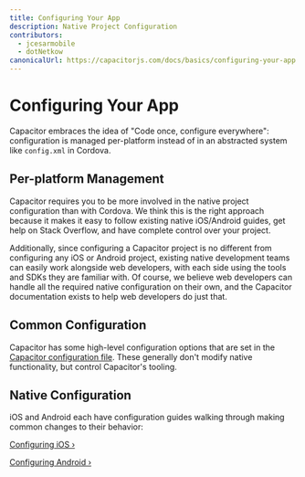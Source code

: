 ```yaml
---
title: Configuring Your App
description: Native Project Configuration
contributors:
  - jcesarmobile
  - dotNetkow
canonicalUrl: https://capacitorjs.com/docs/basics/configuring-your-app
---
```


# Configuring Your App

Capacitor embraces the idea of "Code once, configure everywhere": configuration is
managed per-platform instead of in an abstracted system like `config.xml` in Cordova.

## Per-platform Management

Capacitor requires you to be more involved in the native project configuration than with Cordova. We think this is the right approach because it makes it easy to follow existing native iOS/Android guides, get help on Stack Overflow, and have complete control over your project.

Additionally, since configuring a Capacitor project is no different from configuring any iOS or Android project, existing native development teams can easily work alongside web developers, with each side using the tools and SDKs they are familiar with. Of course, we believe web developers can handle all the required native configuration on their own, and the Capacitor documentation exists to help web developers do just that.

## Common Configuration

Capacitor has some high-level configuration options that are set in the [Capacitor configuration file](/docs/config). These generally don't modify native functionality, but control Capacitor's tooling.

## Native Configuration

iOS and Android each have configuration guides walking through making common changes to their behavior:

[Configuring iOS &#8250;](/docs/ios/configuration)

[Configuring Android &#8250;](/docs/android/configuration)
